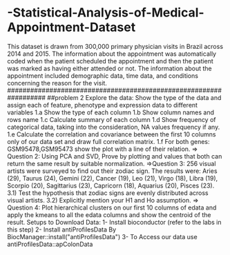 # -Statistical-Analysis-of-Medical-Appointment-Dataset
 This dataset is drawn from 300,000 primary physician visits in Brazil across 2014 and 2015. The information about the appointment was automatically coded when the patient scheduled the appointment and then the patient was marked as having either attended or not. The information about the appointment included demographic data, time data, and conditions concerning the reason for the visit. ################################################################## ##problem 2 Explore the data: Show the type of the data and assign each of feature, phenotype and expression data to different variables 1.a Show the type of each column 1.b Show column names and rows name 1.c Calculate summary of each column 1.d Show frequency of categorical data, taking into the consideration, NA values frequency if any. 1.e Calculate the correlation and covariance between the first 10 columns only of our data set and draw full correlation matrix. 1.f For both genes: GSM95478,GSM95473 show the plot with a line of their relation. => Question 2: Using PCA and SVD, Prove by plotting and values that both can return the same result by suitable normalization. =>Question 3: 256 visual artists were surveyed to find out their zodiac sign. The results were: Aries (29), Taurus (24), Gemini (22), Cancer (19), Leo (21), Virgo (18), Libra (19), Scorpio (20), Sagittarius (23), Capricorn (18), Aquarius (20), Pisces (23). 3.1) Test the hypothesis that zodiac signs are evenly distributed across visual artists. 3.2) Explicitly mention your H1 and Ho assumption. => Question 4: Plot hierarchical clusters on our first 10 columns of edata and apply the kmeans to all the edata columns and show the centroid of the result. Setups to Download Data: 1- Install bioconductor (refer to the labs in this step) 2- Install antiProfilesData By BiocManager::install("antiProfilesData") 3- To Access our data use antiProfilesData::apColonData
